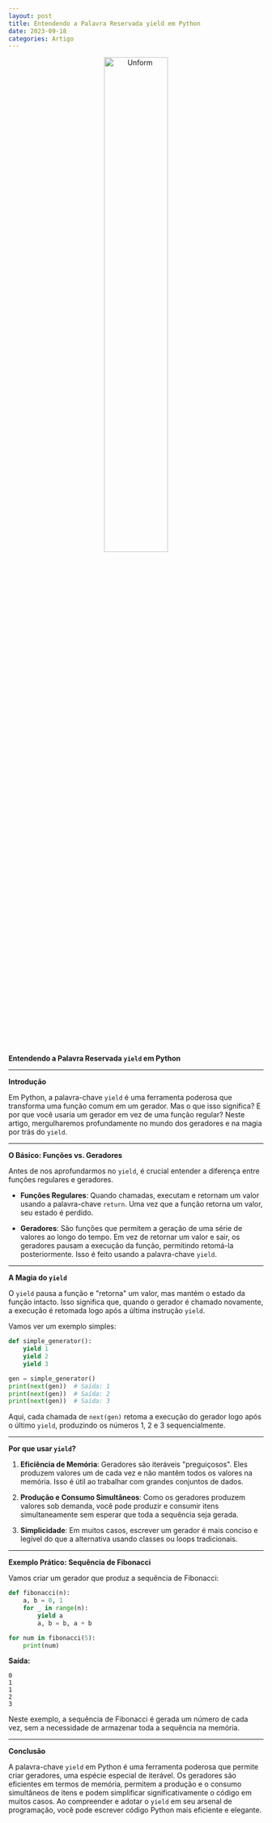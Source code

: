 ```yaml
---
layout: post
title: Entendendo a Palavra Reservada yield em Python
date: 2023-09-18
categories: Artigo
---
```


<p align="center">
<img src="{{ site.baseurl }}/images/2023-09-18-Entendendo-a-Palavra-Reservada-yield-em-Python.png" height="50%" width="50%" alt="Unform" />
</p>

**Entendendo a Palavra Reservada `yield` em Python**

---

**Introdução**

Em Python, a palavra-chave `yield` é uma ferramenta poderosa que transforma uma função comum em um gerador. Mas o que isso significa? E por que você usaria um gerador em vez de uma função regular? Neste artigo, mergulharemos profundamente no mundo dos geradores e na magia por trás do `yield`.

---

**O Básico: Funções vs. Geradores**

Antes de nos aprofundarmos no `yield`, é crucial entender a diferença entre funções regulares e geradores.

- **Funções Regulares**: Quando chamadas, executam e retornam um valor usando a palavra-chave `return`. Uma vez que a função retorna um valor, seu estado é perdido.

- **Geradores**: São funções que permitem a geração de uma série de valores ao longo do tempo. Em vez de retornar um valor e sair, os geradores pausam a execução da função, permitindo retomá-la posteriormente. Isso é feito usando a palavra-chave `yield`.

---

**A Magia do `yield`**

O `yield` pausa a função e "retorna" um valor, mas mantém o estado da função intacto. Isso significa que, quando o gerador é chamado novamente, a execução é retomada logo após a última instrução `yield`.

Vamos ver um exemplo simples:

```python
def simple_generator():
    yield 1
    yield 2
    yield 3

gen = simple_generator()
print(next(gen))  # Saída: 1
print(next(gen))  # Saída: 2
print(next(gen))  # Saída: 3
```

Aqui, cada chamada de `next(gen)` retoma a execução do gerador logo após o último `yield`, produzindo os números 1, 2 e 3 sequencialmente.

---

**Por que usar `yield`?**

1. **Eficiência de Memória**: Geradores são iteráveis "preguiçosos". Eles produzem valores um de cada vez e não mantêm todos os valores na memória. Isso é útil ao trabalhar com grandes conjuntos de dados.

2. **Produção e Consumo Simultâneos**: Como os geradores produzem valores sob demanda, você pode produzir e consumir itens simultaneamente sem esperar que toda a sequência seja gerada.

3. **Simplicidade**: Em muitos casos, escrever um gerador é mais conciso e legível do que a alternativa usando classes ou loops tradicionais.

---

**Exemplo Prático: Sequência de Fibonacci**

Vamos criar um gerador que produz a sequência de Fibonacci:

```python
def fibonacci(n):
    a, b = 0, 1
    for _ in range(n):
        yield a
        a, b = b, a + b

for num in fibonacci(5):
    print(num)
```

**Saída:**

```
0
1
1
2
3
```

Neste exemplo, a sequência de Fibonacci é gerada um número de cada vez, sem a necessidade de armazenar toda a sequência na memória.

---

**Conclusão**

A palavra-chave `yield` em Python é uma ferramenta poderosa que permite criar geradores, uma espécie especial de iterável. Os geradores são eficientes em termos de memória, permitem a produção e o consumo simultâneos de itens e podem simplificar significativamente o código em muitos casos. Ao compreender e adotar o `yield` em seu arsenal de programação, você pode escrever código Python mais eficiente e elegante.